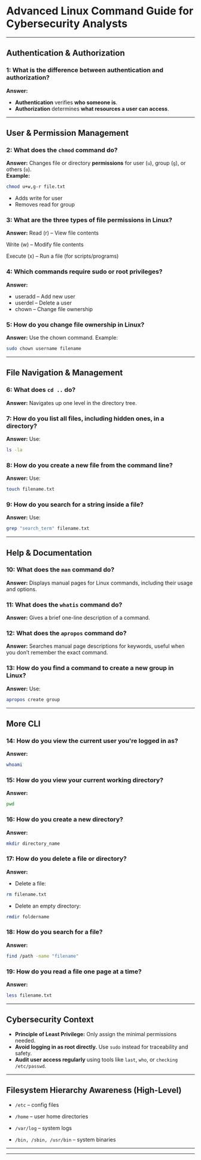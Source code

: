 # Advanced Linux Command Guide for Cybersecurity Analysts
---

## Authentication & Authorization

### 1: What is the difference between authentication and authorization?
**Answer:**  
- **Authentication** verifies **who someone is**.  
- **Authorization** determines **what resources a user can access**.

---

## User & Permission Management

### 2: What does the `chmod` command do?
**Answer:** 
Changes file or directory **permissions** for user (`u`), group (`g`), or others (`o`).  
**Example:**
```bash
chmod u+w,g-r file.txt
```
- Adds write for user
- Removes read for group

### 3: What are the three types of file permissions in Linux?
**Answer:** 
Read (r) – View file contents

Write (w) – Modify file contents

Execute (x) – Run a file (for scripts/programs)

### 4: Which commands require sudo or root privileges?
**Answer:** 
- useradd – Add new user
- userdel – Delete a user
- chown – Change file ownership

### 5: How do you change file ownership in Linux?
**Answer:**
Use the chown command.
Example:
```bash
sudo chown username filename
```

---

## File Navigation & Management

### 6: What does ```cd ..``` do?
**Answer:**
Navigates up one level in the directory tree.

### 7: How do you list all files, including hidden ones, in a directory?
**Answer:**
Use:
```bash
ls -la
```

### 8: How do you create a new file from the command line?
**Answer:**
Use:
```bash
touch filename.txt
```

### 9: How do you search for a string inside a file?
**Answer:**
Use:
```bash
grep "search_term" filename.txt
```

---

## Help & Documentation

### 10: What does the ```man``` command do?
**Answer:**
Displays manual pages for Linux commands, including their usage and options.

### 11: What does the ```whatis``` command do?
**Answer:**
Gives a brief one-line description of a command.

### 12: What does the ```apropos``` command do?
**Answer:**
Searches manual page descriptions for keywords, useful when you don’t remember the exact command.

### 13: How do you find a command to create a new group in Linux?
**Answer:**
Use:
```bash
apropos create group
```

---

## More CLI

### 14: How do you view the current user you're logged in as?
**Answer:**
```bash
whoami
```

### 15: How do you view your current working directory?
**Answer:**
```bash
pwd
```

### 16: How do you create a new directory?
**Answer:**
```bash
mkdir directory_name
```

### 17: How do you delete a file or directory?
**Answer:**
- Delete a file:
```bash
rm filename.txt
```
- Delete an empty directory:
```bash
rmdir foldername
```

### 18: How do you search for a file?
**Answer:**
```bash
find /path -name "filename"
```

### 19: How do you read a file one page at a time?
**Answer:**
```bash
less filename.txt
```

---

## Cybersecurity Context

- **Principle of Least Privilege:** Only assign the minimal permissions needed.
- **Avoid logging in as root directly.** Use ```sudo``` instead for traceability and safety.
- **Audit user access regularly** using tools like ```last```, ```who```, or ```checking /etc/passwd```.

---

## Filesystem Hierarchy Awareness (High-Level)

- ```/etc``` – config files

- ```/home``` – user home directories

- ```/var/log``` – system logs

- ```/bin, /sbin, /usr/bin``` – system binaries

---
---
